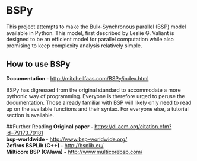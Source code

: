 # BSPy

This project attempts to make the Bulk-Synchronous parallel (BSP) model
available in Python. This model, first described by Leslie G. Valiant
is designed to be an efficient model for parallel computation while also
promising to keep complexity analysis relatively simple.

## How to use BSPy
**Documentation -** http://mitchellfaas.com/BSPy/index.html

BSPy has digressed from the original standard to accommodate a more pythonic
way of programming. Everyone is therefore urged to peruse the documentation.
Those already familiar with BSP will likely only need to read up on the
available functions and their syntax. For everyone else, a tutorial section
is available.

##Further Reading
**Original paper -** https://dl.acm.org/citation.cfm?id=79173.79181  
**bsp-worldwide -** http://www.bsp-worldwide.org/  
**Zefiros BSPLib (C++) -** http://bsplib.eu/  
**Milticore BSP (C/Java) -** http://www.multicorebsp.com/